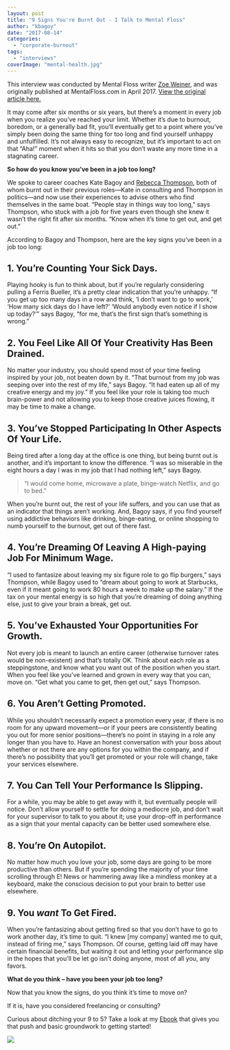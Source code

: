 ```yaml
---
layout: post
title: "9 Signs You're Burnt Out - I Talk to Mental Floss"
author: "kbagoy"
date: "2017-08-14"
categories: 
  - "corporate-burnout"
tags: 
  - "interviews"
coverImage: "mental-health.jpg"
---
```


This interview was conducted by Mental Floss writer [Zoe Weiner](//mentalfloss.com/authors/92751/Zoe-Weiner), and was originally published at MentalFloss.com in April 2017. [View the original article here.](//mentalfloss.com/article/94519/9-signs-youve-been-your-job-too-long)

It may come after six months or six years, but there’s a moment in every job when you realize you’ve reached your limit. Whether it’s due to burnout, boredom, or a generally bad fit, you’ll eventually get to a point where you’ve simply been doing the same thing for too long and find yourself unhappy and unfulfilled. It’s not always easy to recognize, but it’s important to act on that “Aha!” moment when it hits so that you don’t waste any more time in a stagnating career.

**So how do you know you’ve been in a job too long?**

We spoke to career coaches Kate Bagoy and [Rebecca Thompson](//www.rebeccamthompson.com/), both of whom burnt out in their previous roles—Kate in consulting and Thompson in politics—and now use their experiences to advise others who find themselves in the same boat. “People stay in things way too long,” says Thompson, who stuck with a job for five years even though she knew it wasn’t the right fit after six months. “Know when it’s time to get out, and get out.”

According to Bagoy and Thompson, here are the key signs you’ve been in a job too long:

## 1\. You’re Counting Your Sick Days.

Playing hooky is fun to think about, but if you’re regularly considering pulling a Ferris Bueller, it’s a pretty clear indication that you’re unhappy. “If you get up too many days in a row and think, ‘I don’t want to go to work,’ ‘How many sick days do I have left?’ ‘Would anybody even notice if I show up today?’” says Bagoy, “for me, that’s the first sign that’s something is wrong.”

## 2\. You Feel Like All Of Your Creativity Has Been Drained.

No matter your industry, you should spend most of your time feeling inspired by your job, not beaten down by it. “That burnout from my job was seeping over into the rest of my life,” says Bagoy. “It had eaten up all of my creative energy and my joy.” If you feel like your role is taking too much brain-power and not allowing you to keep those creative juices flowing, it may be time to make a change.

## 3\. You’ve Stopped Participating In Other Aspects Of Your Life.

Being tired after a long day at the office is one thing, but being burnt out is another, and it’s important to know the difference. “I was so miserable in the eight hours a day I was in my job that I had nothing left,” says Bagoy.

> “I would come home, microwave a plate, binge-watch Netflix, and go to bed.”

When you’re burnt out, the rest of your life suffers, and you can use that as an indicator that things aren’t working. And, Bagoy says, if you find yourself using addictive behaviors like drinking, binge-eating, or online shopping to numb yourself to the burnout, get out of there fast.

## 4\. You’re Dreaming Of Leaving A High-paying Job For Minimum Wage.

“I used to fantasize about leaving my six figure role to go flip burgers,” says Thompson, while Bagoy used to “dream about going to work at Starbucks, even if it meant going to work 80 hours a week to make up the salary.” If the tax on your mental energy is so high that you’re dreaming of doing anything else, just to give your brain a break, get out.

## 5\. You’ve Exhausted Your Opportunities For Growth.

Not every job is meant to launch an entire career (otherwise turnover rates would be non-existent) and that’s totally OK. Think about each role as a steppingstone, and know what you want out of the position when you start. When you feel like you’ve learned and grown in every way that you can, move on. “Get what you came to get, then get out,” says Thompson.

## 6\. You Aren’t Getting Promoted.

While you shouldn’t necessarily expect a promotion every year, if there is no room for any upward movement—or if your peers are consistently beating you out for more senior positions—there’s no point in staying in a role any longer than you have to. Have an honest conversation with your boss about whether or not there are any options for you within the company, and if there’s no possibility that you’ll get promoted or your role will change, take your services elsewhere.

## 7\. You Can Tell Your Performance Is Slipping.

For a while, you may be able to get away with it, but eventually people will notice. Don’t allow yourself to settle for doing a mediocre job, and don’t wait for your supervisor to talk to you about it; use your drop-off in performance as a sign that your mental capacity can be better used somewhere else.

## 8\. You’re On Autopilot.

No matter how much you love your job, some days are going to be more productive than others. But if you’re spending the majority of your time scrolling through E! News or hammering away like a mindless monkey at a keyboard, make the conscious decision to put your brain to better use elsewhere.

## 9\. You _want_ To Get Fired.

When you’re fantasizing about getting fired so that you don’t have to go to work another day, it’s time to quit. “I knew \[my company\] wanted me to quit, instead of firing me,” says Thompson. Of course, getting laid off may have certain financial benefits, but waiting it out and letting your performance slip in the hopes that you’ll be let go isn’t doing anyone, most of all you, any favors.

**What do you think – have you been your job too long?**

Now that you know the signs, do you think it’s time to move on?

If it is, have you considered freelancing or consulting?

Curious about ditching your 9 to 5? Take a look at my [Ebook](https://go.katebagoy.com/ebook) that gives you that push and basic groundwork to getting started!

![](images/9burnout-683x1024.png)
